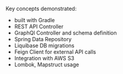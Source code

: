 Key concepts demonstrated:
- built with Gradle
- REST API Controller
- GraphQl Controller and schema definition
- Spring Data Repository
- Liquibase DB migrations
- Feign Client for external API calls
- Integration with AWS S3
- Lombok, Mapstruct usage
